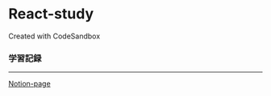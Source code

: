 # React-study
Created with CodeSandbox

### 学習記録
---
[Notion-page](https://flower-babcat-d0d.notion.site/JavaScript-React-Udemy-723a9e1601014f05a49d678e99bc874c)
